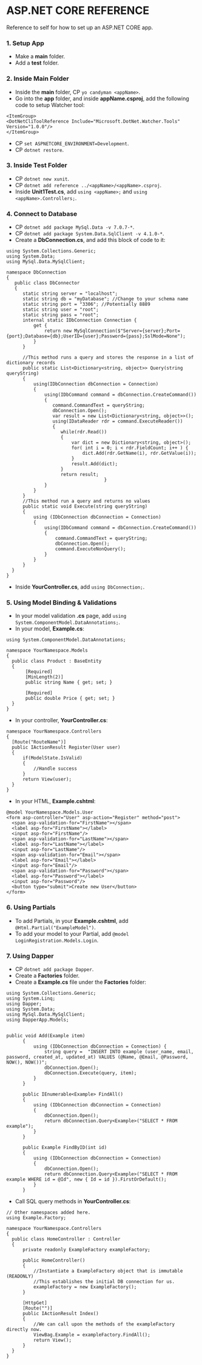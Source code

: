 # ASP.NET CORE REFERENCE
Reference to self for how to set up an ASP.NET CORE app.

### 1. Setup App
  + Make a **main** folder.
  + Add a **test** folder.

### 2. Inside **Main** Folder
  + Inside the **main** folder, CP `yo candyman <appName>`.
  + Go into the **app** folder, and inside **appName.csproj**, add the following code to setup Watcher tool:  
  ```  
  <ItemGroup>   
  <DotNetCliToolReference Include="Microsoft.DotNet.Watcher.Tools" Version="1.0.0"/>  
  </ItemGroup>  
  ```
  + CP `set ASPNETCORE_ENVIRONMENT=Development`.
  + CP `dotnet restore`.

### 3. Inside **Test** Folder
  + CP `dotnet new xunit`.
  + CP `dotnet add reference ../<appName>/<appName>.csproj`.
  + Inside **Unit1Test.cs**, add `using <appName>;` and `using <appName>.Controllers;`.

### 4. Connect to Database
  + CP `dotnet add package MySql.Data -v 7.0.7-*`.
  + CP `dotnet add package System.Data.SqlClient -v 4.1.0-*`.
  + Create a **DbConnection.cs**, and add this block of code to it:
  ```   
  using System.Collections.Generic;
  using System.Data;
  using MySql.Data.MySqlClient;
   
  namespace DbConnection
  {
     public class DbConnector
     {
        static string server = "localhost";
        static string db = "myDatabase"; //Change to your schema name
        static string port = "3306"; //Potentially 8889
        static string user = "root";
        static string pass = "root";
        internal static IDbConnection Connection {
            get {
                return new MySqlConnection($"Server={server};Port={port};Database={db};UserID={user};Password={pass};SslMode=None");
            }
        }
          
        //This method runs a query and stores the response in a list of dictionary records
        public static List<Dictionary<string, object>> Query(string queryString)
        {
            using(IDbConnection dbConnection = Connection)
            {
                using(IDbCommand command = dbConnection.CreateCommand())
                {
                   command.CommandText = queryString;
                   dbConnection.Open();
                   var result = new List<Dictionary<string, object>>();
                   using(IDataReader rdr = command.ExecuteReader())
                   {
                      while(rdr.Read())
                      {
                          var dict = new Dictionary<string, object>();
                          for( int i = 0; i < rdr.FieldCount; i++ ) {
                              dict.Add(rdr.GetName(i), rdr.GetValue(i));
                          }
                          result.Add(dict);
                      }
                      return result;
                                      }
                }
            }
        }
        //This method run a query and returns no values
        public static void Execute(string queryString)
        {
            using (IDbConnection dbConnection = Connection)
            {
                using(IDbCommand command = dbConnection.CreateCommand())
                {
                    command.CommandText = queryString;
                    dbConnection.Open();
                    command.ExecuteNonQuery();
                }
            }
        }
    }
 }
   ```
  + Inside **YourController.cs**, add `using DbConnection;`.

### 5. Using Model Binding & Validations
  + In your model validation **.cs** page, add `using System.ComponentModel.DataAnnotations;`.
  + In your model, **Example.cs**:
  ```
using System.ComponentModel.DataAnnotations;
 
namespace YourNamespace.Models
{
    public class Product : BaseEntity
    {
         [Required]
         [MinLength(2)]
         public string Name { get; set; }
 
         [Required]
         public double Price { get; set; }
    }
}
 ```
  + In your controller, **YourController.cs**:
  ```
namespace YourNamespace.Controllers
{
    [Route("RouteName")]
    public IActionResult Register(User user)
    {
        if(ModelState.IsValid)
        {
            //Handle success
        }
        return View(user);
    }
}
  ```
  + In your HTML, **Example.cshtml**:
  ```
@model YourNamespace.Models.User
<form asp-controller="User" asp-action="Register" method="post">
    <span asp-validation-for="FirstName"></span>
    <label asp-for="FirstName"></label>
    <input asp-for="FirstName"/>
    <span asp-validation-for="LastName"></span>
    <label asp-for="LastName"></label>
    <input asp-for="LastName"/>
    <span asp-validation-for="Email"></span>
    <label asp-for="Email"></label>
    <input asp-for="Email"/>
    <span asp-validation-for="Password"></span>
    <label asp-for="Password"></label>
    <input asp-for="Password"/>
    <button type="submit">Create new User</button>
</form>
  ```

### 6. Using Partials
  + To add Partials, in your **Example.cshtml**, add `@Html.Partial("ExampleModel")`.
  + To add your model to your Partial, add `@model LoginRegistration.Models.Login`.


### 7. Using Dapper
  + CP `dotnet add package Dapper`.
  + Create a **Factories** folder.
  + Create a **Example.cs** file under the **Factories** folder:
  ```
using System.Collections.Generic;
using System.Linq;
using Dapper;
using System.Data;
using MySql.Data.MySqlClient;
using DapperApp.Models;


public void Add(Example item)
        {
            using (IDbConnection dbConnection = Connection) {
                string query =  "INSERT INTO example (user_name, email, password, created_at, updated_at) VALUES (@Name, @Email, @Password, NOW(), NOW())";
                dbConnection.Open();
                dbConnection.Execute(query, item);
            }
        }

        public IEnumerable<Example> FindAll()
        {
            using (IDbConnection dbConnection = Connection)
            {
                dbConnection.Open();
                return dbConnection.Query<Example>("SELECT * FROM example");
            }
        }

        public Example FindByID(int id)
        {
            using (IDbConnection dbConnection = Connection)
            {
                dbConnection.Open();
                return dbConnection.Query<Example>("SELECT * FROM example WHERE id = @Id", new { Id = id }).FirstOrDefault();
            }
        }
  ```
  + Call SQL query methods in **YourController.cs**:
  ```
// Other namespaces added here.
using Example.Factory; 

namespace YourNamespace.Controllers
{
    public class HomeController : Controller
    {
        private readonly ExampleFactory exampleFactory;

        public HomeController()
        {
            //Instantiate a ExampleFactory object that is immutable (READONLY)
            //This establishes the initial DB connection for us.
            exampleFactory = new ExampleFactory();
        }

        [HttpGet]
        [Route("")]
        public IActionResult Index()
        {
            //We can call upon the methods of the exampleFactory directly now.
            ViewBag.Example = exampleFactory.FindAll();
            return View();
        }
    }
}
  ```